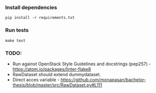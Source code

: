 ### Install dependencies
`pip install -r requirements.txt`

### Run tests
`make test`


### TODO:

* Run against OpenStack Style Guidelines and  docstrings (pep257) - https://atom.io/packages/linter-flake8
* RawDataset should extend dummydataset.
* Direct acces variable - https://github.com/monapasan/bachelor-thesis/blob/master/src/RawDataset.py#L111
